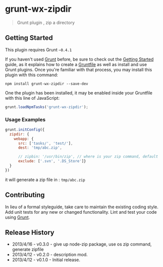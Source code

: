 # grunt-wx-zipdir

> Grunt plugin , zip a directory

## Getting Started
This plugin requires Grunt `~0.4.1`

If you haven't used [Grunt](http://gruntjs.com/) before, be sure to check out the [Getting Started](http://gruntjs.com/getting-started) guide, as it explains how to create a [Gruntfile](http://gruntjs.com/sample-gruntfile) as well as install and use Grunt plugins. Once you're familiar with that process, you may install this plugin with this command:

```shell
npm install grunt-wx-zipdir --save-dev
```

One the plugin has been installed, it may be enabled inside your Gruntfile with this line of JavaScript:

```js
grunt.loadNpmTasks('grunt-wx-zipdir');
```

### Usage Examples

```js
grunt.initConfig({
  zipdir: {
    webapp: {
      src: ['tasks/', 'test/'],
      dest: 'tmp/abc.zip',

      // zipbin: '/usr/bin/zip', // where is your zip command, default is zip in your $PATH
      exclude: ['.svn', '.DS_Store']}
  }
})
```
it will generate a zip file in : `tmp/abc.zip`


## Contributing
In lieu of a formal styleguide, take care to maintain the existing coding style. Add unit tests for any new or changed functionality. Lint and test your code using [Grunt](http://gruntjs.com/).

## Release History
* 2013/4/16 - v0.3.0 - give up node-zip package, use os zip command, generate zipfile
* 2013/4/12 - v0.2.0 - description mod.
* 2013/4/12 - v0.1.0 - Initial release.
